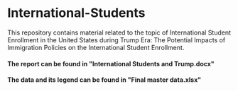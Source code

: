 # International-Students
This repository contains material related to the topic of International Student Enrollment in the United States during Trump Era: The Potential Impacts of Immigration Policies on the International Student Enrollment.

#### The report can be found in "International Students and Trump.docx"
#### The data and its legend can be found in "Final master data.xlsx"
